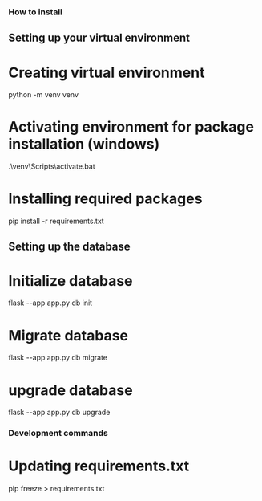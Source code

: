 ### How to install

## Setting up your virtual environment

# Creating virtual environment
python -m venv venv

# Activating environment for package installation (windows)
.\venv\Scripts\activate.bat

# Installing required packages
pip install -r requirements.txt

## Setting up the database

# Initialize database
flask --app app.py db init

# Migrate database
flask --app app.py db migrate

# upgrade database
flask --app app.py db upgrade

### Development commands
# Updating requirements.txt
pip freeze > requirements.txt